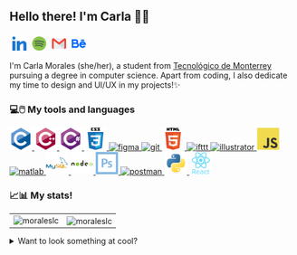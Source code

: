 ## Hello there! I'm Carla :slightly_smiling_face::two_hearts:

<a href='https://www.linkedin.com/in/moraleslc/'><img align='left' alt="linkedin" src="/Assets/linkedin.png" height='25px' style= 'margin: 5px'/></a> <a href='https://open.spotify.com/user/morales.lc?si=bdf3594c3e5e458d'><img align='left' alt="spotify" src="/Assets/spotify.png" height='25px' style= 'margin: 5px'/></a> <a href='mailto:morales.lc1610@gmail.com'><img align='left' alt="gmail" src="/Assets/gmail.png" height='25px' style= 'margin: 5px'/></a> <a href='https://www.behance.net/moraleslc'><img align='left' alt="behance" src="/Assets/behance.png" height='25px' style= 'margin: 5px'/></a>

<br />
<br />
  
I'm Carla Morales (she/her), a student from [Tecnológico de Monterrey](https://www.tec.mx) pursuing a degree in computer science. Apart from coding, I also dedicate my time to design and UI/UX in my projects!:sparkles:


### :computer::computer_mouse: My tools and languages

<p align="left"> <a href="https://www.cprogramming.com/" target="_blank" rel="noreferrer"> <img src="https://raw.githubusercontent.com/devicons/devicon/master/icons/c/c-original.svg" alt="c" width="40" height="40"/> </a> <a href="https://www.w3schools.com/cpp/" target="_blank" rel="noreferrer"> <img src="https://raw.githubusercontent.com/devicons/devicon/master/icons/cplusplus/cplusplus-original.svg" alt="cplusplus" width="40" height="40"/> </a> <a href="https://www.w3schools.com/cs/" target="_blank" rel="noreferrer"> <img src="https://raw.githubusercontent.com/devicons/devicon/master/icons/csharp/csharp-original.svg" alt="csharp" width="40" height="40"/> </a> <a href="https://www.w3schools.com/css/" target="_blank" rel="noreferrer"> <img src="https://raw.githubusercontent.com/devicons/devicon/master/icons/css3/css3-original-wordmark.svg" alt="css3" width="40" height="40"/> </a> <a href="https://www.figma.com/" target="_blank" rel="noreferrer"> <img src="https://www.vectorlogo.zone/logos/figma/figma-icon.svg" alt="figma" width="40" height="40"/> </a> <a href="https://git-scm.com/" target="_blank" rel="noreferrer"> <img src="https://www.vectorlogo.zone/logos/git-scm/git-scm-icon.svg" alt="git" width="40" height="40"/> </a> <a href="https://www.w3.org/html/" target="_blank" rel="noreferrer"> <img src="https://raw.githubusercontent.com/devicons/devicon/master/icons/html5/html5-original-wordmark.svg" alt="html5" width="40" height="40"/> </a> <a href="https://ifttt.com/" target="_blank" rel="noreferrer"> <img src="https://www.vectorlogo.zone/logos/ifttt/ifttt-ar21.svg" alt="ifttt" width="40" height="40"/> </a> <a href="https://www.adobe.com/in/products/illustrator.html" target="_blank" rel="noreferrer"> <img src="https://www.vectorlogo.zone/logos/adobe_illustrator/adobe_illustrator-icon.svg" alt="illustrator" width="40" height="40"/> </a> <a href="https://developer.mozilla.org/en-US/docs/Web/JavaScript" target="_blank" rel="noreferrer"> <img src="https://raw.githubusercontent.com/devicons/devicon/master/icons/javascript/javascript-original.svg" alt="javascript" width="40" height="40"/> </a> <a href="https://www.mathworks.com/" target="_blank" rel="noreferrer"> <img src="https://upload.wikimedia.org/wikipedia/commons/2/21/Matlab_Logo.png" alt="matlab" width="40" height="40"/> </a> <a href="https://www.mysql.com/" target="_blank" rel="noreferrer"> <img src="https://raw.githubusercontent.com/devicons/devicon/master/icons/mysql/mysql-original-wordmark.svg" alt="mysql" width="40" height="40"/> </a> <a href="https://nodejs.org" target="_blank" rel="noreferrer"> <img src="https://raw.githubusercontent.com/devicons/devicon/master/icons/nodejs/nodejs-original-wordmark.svg" alt="nodejs" width="40" height="40"/> </a> <a href="https://www.photoshop.com/en" target="_blank" rel="noreferrer"> <img src="https://raw.githubusercontent.com/devicons/devicon/master/icons/photoshop/photoshop-line.svg" alt="photoshop" width="40" height="40"/> </a> <a href="https://postman.com" target="_blank" rel="noreferrer"> <img src="https://www.vectorlogo.zone/logos/getpostman/getpostman-icon.svg" alt="postman" width="40" height="40"/> </a> <a href="https://www.python.org" target="_blank" rel="noreferrer"> <img src="https://raw.githubusercontent.com/devicons/devicon/master/icons/python/python-original.svg" alt="python" width="40" height="40"/> </a> <a href="https://reactjs.org/" target="_blank" rel="noreferrer"> <img src="https://raw.githubusercontent.com/devicons/devicon/master/icons/react/react-original-wordmark.svg" alt="react" width="40" height="40"/> </a> </p>


### :chart_with_upwards_trend::bar_chart: My stats!

|                                                                                                                                        |                                                                                                                                                    |
| -------------------------------------------------------------------------------------------------------------------------------------- | -------------------------------------------------------------------------------------------------------------------------------------------------- |
| <img align="left" src="https://github-readme-stats.vercel.app/api?username=moraleslc&show_icons=true&theme=radical" alt="moraleslc" /> | <img align="center" src="https://github-readme-stats.vercel.app/api?username=moraleslc&show_icons=true&locale=en&theme=radical" alt="moraleslc" /> |

<details>
<summary>Want to look something at cool?</summary>
  <img width="250" src="https://c.tenor.com/KIK3g5GlWvEAAAAM/15juns-shinee.gif">
  <br />
  get jjonged
</details>
